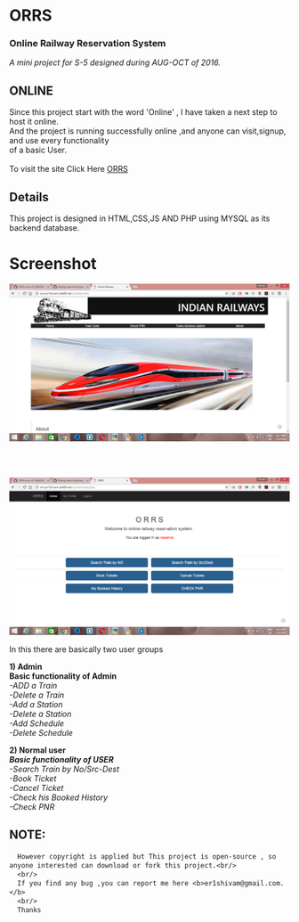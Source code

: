 # ORRS
### Online Railway Reservation System

<i>A mini project for S-5 designed during AUG-OCT of 2016.</i>


## ONLINE 
   Since this project start with the word 'Online' , I have taken a next step to host it online.</br>
   And the project is running successfully online ,and anyone can visit,signup, and use every functionality</br>
   of a basic User.<br/><br/>
To visit the site Click Here [ORRS](http://orrs.er1shivam.site88.net/ui/index.html)

## Details

This project is designed in HTML,CSS,JS AND PHP using MYSQL as its backend database.

# Screenshot
<p align="center">
  <img  width="1100px" src="image/index.png"
  alt="Screenshot"/>
</p>
<br/>
<br/>
<p align="center">
  <img width="1100px" src="image/main.png"
  alt="Screenshot"/>
</p>


In this there are basically two user groups

<b>1) Admin </b></br>
      <b> Basic functionality of Admin </b><br/>
<i>   -ADD a Train</br>
      -Delete a Train</br>
      -Add a Station</br>
      -Delete a Station</br>
      -Add Schedule</br>
      -Delete Schedule</br>
</i>

<b>2) Normal user </b></br><i>
       <b>Basic functionality of USER</b></br>
       -Search Train by No/Src-Dest</br>
       -Book Ticket</br>
       -Cancel Ticket</br>
       -Check his Booked History</br>
       -Check PNR</br></i>


## NOTE:

      However copyright is applied but This project is open-source , so anyone interested can download or fork this project.<br/>
      <br/>
      If you find any bug ,you can report me here <b>er1shivam@gmail.com.</b>
      <br/>
      Thanks






